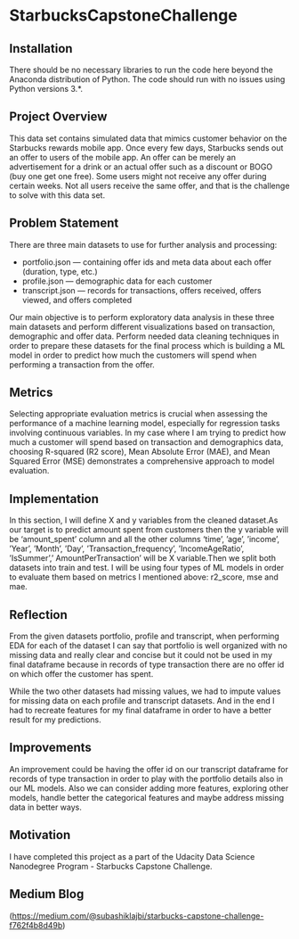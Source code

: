 # StarbucksCapstoneChallenge
## Installation
There should be no necessary libraries to run the code here beyond the Anaconda distribution of Python.  The code should run with no issues using Python versions 3.*.

## Project Overview
This data set contains simulated data that mimics customer behavior on the Starbucks rewards mobile app. Once every few days, Starbucks sends out an offer to users of the mobile app. An offer can be merely an advertisement for a drink or an actual offer such as a discount or BOGO (buy one get one free). Some users might not receive any offer during certain weeks. Not all users receive the same offer, and that is the challenge to solve with this data set.

## Problem Statement
There are three main datasets to use for further analysis and processing:
* portfolio.json — containing offer ids and meta data about each offer (duration, type, etc.)
* profile.json — demographic data for each customer
* transcript.json — records for transactions, offers received, offers viewed, and offers completed

Our main objective is to perform exploratory data analysis in these three main datasets and perform different visualizations based on transaction, demographic and offer data. Perform needed data cleaning techniques in order to prepare these datasets for the final process which is building a ML model in order to predict how much the customers will spend when performing a transaction from the offer.

## Metrics
Selecting appropriate evaluation metrics is crucial when assessing the performance of a machine learning model, especially for regression tasks involving continuous variables. In my case where I am trying to predict how much a customer will spend based on transaction and demographics data, choosing R-squared (R2 score), Mean Absolute Error (MAE), and Mean Squared Error (MSE) demonstrates a comprehensive approach to model evaluation.

## Implementation
In this section, I will define X and y variables from the cleaned dataset.As our target is to predict amount spent from customers then the y variable will be ‘amount_spent’ column and all the other columns ‘time’, ’age’, ’income’, ’Year’, ’Month’, ’Day’, ’Transaction_frequency’, ’IncomeAgeRatio’, ’IsSummer’,’ AmountPerTransaction’ will be X variable.Then we split both datasets into train and test. I will be using four types of ML models in order to evaluate them based on metrics I mentioned above: r2_score, mse and mae.

## Reflection
From the given datasets portfolio, profile and transcript, when performing EDA for each of the dataset I can say that portfolio is well organized with no missing data and really clear and concise but it could not be used in my final dataframe because in records of type transaction there are no offer id on which offer the customer has spent.

While the two other datasets had missing values, we had to impute values for missing data on each profile and transcript datasets. And in the end I had to recreate features for my final dataframe in order to have a better result for my predictions.

## Improvements
An improvement could be having the offer id on our transcript dataframe for records of type transaction in order to play with the portfolio details also in our ML models.
Also we can consider adding more features, exploring other models, handle better the categorical features and maybe address missing data in better ways.

## Motivation
I have completed this project as a part of the Udacity Data Science Nanodegree Program - Starbucks Capstone Challenge.

## Medium Blog
(https://medium.com/@subashiklajbi/starbucks-capstone-challenge-f762f4b8d49b)
